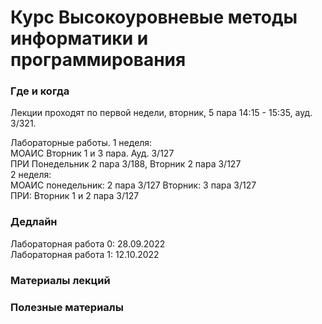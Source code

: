 # Курс Высокоуровневые методы информатики и программирования

### Где и когда
Лекции проходят по первой недели, вторник, 5 пара 14:15 - 15:35, ауд. 3/321.

Лабораторные работы. 1 неделя:  
МОАИС Вторник 1 и 3 пара. Ауд. 3/127  
ПРИ Понедельник 2 пара 3/188, Вторник 2 пара 3/127  
2 неделя:  
МОАИС понедельник: 2 пара 3/127 Вторник: 3 пара 3/127  
ПРИ: Вторник 1 и 2 пара 3/127



### Дедлайн
Лабораторная работа 0: 28.09.2022  
Лабораторная работа 1: 12.10.2022  

### Материалы лекций

### 


### Полезные материалы